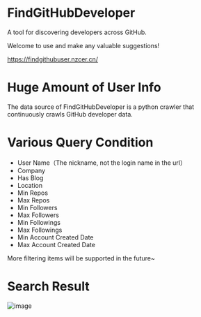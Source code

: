 # FindGitHubDeveloper

A tool for discovering developers across GitHub.

Welcome to use and make any valuable suggestions!

https://findgithubuser.nzcer.cn/

# Huge Amount of User Info 
The data source of FindGitHubDeveloper is a python crawler that continuously crawls GitHub developer data.

# Various Query Condition
- User Name（The nickname, not the login name in the url）
- Company
- Has Blog
- Location
- Min Repos
- Max Repos
- Min Followers
- Max Followers
- Min Followings
- Max Followings
- Min Account Created Date
- Max Account Created Date

More filtering items will be supported in the future~

# Search Result

![image](https://github.com/zhicheng-ning/FindGitHubDeveloper/assets/39022409/da4f46d2-dc6c-4e10-a345-03fb404f2574)
